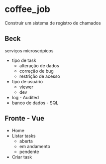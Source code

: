 # coffee_job
Construir um sistema de registro de chamados

## Beck

serviços microscópicos

- tipo de task
    - alteração de dados
    - correção de bug
    - restrição de acesso
- tipo de usuário
    - viewer
    - dev
- log - Audited
- banco de dados - SQL

## Fronte - Vue

- Home
- Listar tasks
    - aberta
    - em andamento
    - pendente
- Criar task